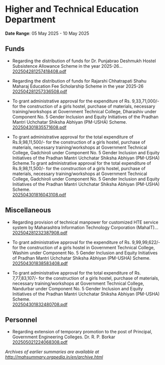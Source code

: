 # Higher and Technical Education Department

**Date Range**: 05 May 2025 - 10 May 2025


## Funds
- Regarding the distribution of funds for Dr. Punjabrao Deshmukh Hostel Subsistence Allowance Scheme in the year 2025-26...\
  [202504281257418408.pdf](https://gr.maharashtra.gov.in/Site/Upload/Government%20Resolutions/English/202504281257418408.pdf)

- Regarding the distribution of funds for Rajarshi Chhatrapati Shahu Maharaj Education Fee Scholarship Scheme in the year 2025-26\
  [202504281257336508.pdf](https://gr.maharashtra.gov.in/Site/Upload/Government%20Resolutions/English/202504281257336508.pdf)

- To grant administrative approval for the expenditure of Rs. 9,33,71,000/- for the construction of a girls hostel, purchase of materials, necessary training/workshops at Government Technical College, Dharashiv under Component No. 5 Gender Inclusion and Equity Initiatives of the Pradhan Mantri Uchchatar Shiksha Abhiyan (PM-USHA) Scheme.\
  [202504301835571608.pdf](https://gr.maharashtra.gov.in/Site/Upload/Government%20Resolutions/English/202504301835571608.pdf)

- To grant administrative approval for the total expenditure of Rs.9,98,11,500/- for the construction of a girls hostel, purchase of materials, necessary training/workshops at Government Technical College, Gadchiroli under Component No. 5 Gender Inclusion and Equity Initiatives of the Pradhan Mantri Uchchatar Shiksha Abhiyan (PM-USHA) Scheme.To grant administrative approval for the total expenditure of Rs.9,98,11,500/- for the construction of a girls hostel, purchase of materials, necessary training/workshops at Government Technical College, Gadchiroli under Component No. 5 Gender Inclusion and Equity Initiatives of the Pradhan Mantri Uchchatar Shiksha Abhiyan (PM-USHA) Scheme.\
  [202504301816043108.pdf](https://gr.maharashtra.gov.in/Site/Upload/Government%20Resolutions/English/202504301816043108.pdf)

## Miscellaneous
- Regarding provision of technical manpower for customized HTE service system by Maharashtra Information Technology Corporation (MahalT)...\
  [202504281232387908.pdf](https://gr.maharashtra.gov.in/Site/Upload/Government%20Resolutions/English/202504281232387908.pdf)

- To grant administrative approval for the expenditure of Rs. 9,99,99,622/- for the construction of a girls hostel in Government Technical College, Washim under Component No. 5 Gender Inclusion and Equity Initiatives of Pradhan Mantri Uchchatar Shiksha Abhiyan (PM-USHA) Scheme.\
  [202504301838583408.pdf](https://gr.maharashtra.gov.in/Site/Upload/Government%20Resolutions/English/202504301838583408.pdf)

- To grant administrative approval for the total expenditure of Rs. 7,77,83,107/- for the construction of a girls hostel, purchase of materials, necessary training/workshops at Government Technical College, Nandurbar under Component No. 5 Gender Inclusion and Equity Initiatives of the Pradhan Mantri Uchchatar Shiksha Abhiyan (PM-USHA) Scheme.\
  [202504301832480708.pdf](https://gr.maharashtra.gov.in/Site/Upload/Government%20Resolutions/English/202504301832480708.pdf)

## Personnel
- Regarding extension of temporary promotion to the post of Principal, Government Engineering Colleges. Dr. R. P. Borkar\
  [202505021224068308.pdf](https://gr.maharashtra.gov.in/Site/Upload/Government%20Resolutions/English/202505021224068308.pdf)


*Archives of earlier summaries are available at http://mahsummary.orgpedia.in/en/archive.html*